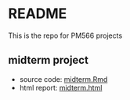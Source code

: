 # README
This is the repo for PM566 projects

## midterm project

- source code: [midterm.Rmd](./midterm.Rmd)
- html report: [midterm.html](https://ghcdn.rawgit.org/lysethan/PM566-project/master/midterm.html)
